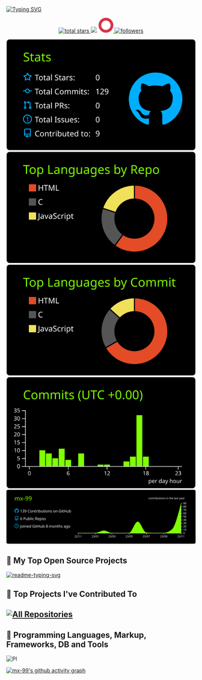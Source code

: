 [![Typing SVG](https://readme-typing-svg.herokuapp.com?font=Fira+Code&pause=1000&random=false&width=435&lines=Full+Stack+Web+Developer;In+my+leisure+hours;I+embark+upon+assorted+ventures.;Ricer;I+Use+Arch+BTW)](https://git.io/typing-svg)

<p align="center">
 <a href="https://github.com/mx-99?tab=repositories&sort=stargazers">
   <img alt="total stars" title="Total stars on GitHub" src="https://custom-icon-badges.demolab.com/github/stars/mx-99?color=55960c&style=for-the-badge&labelColor=488207&logo=star"/>
 </a>
<img src="https://komarev.com/ghpvc/?username=mx-99&style=for-the-badge&color=40c463">


<a href="https://Tarun-Kamboj.github.io"> 
<img height="40px" src="Images/Static/portfolio.png" title="Portfolio"> 
</a> 




 <a href="https://github.com/mx-99?tab=followers">
   <img alt="followers" title="Follow me on Github" src="https://custom-icon-badges.demolab.com/github/followers/mx-99?color=236ad3&labelColor=1155ba&style=for-the-badge&logo=person-add&label=Follow&logoColor=white"/>
 </a>
</p>


<p align="left">
 <img src="https://raw.githubusercontent.com/mx-99/mx-99/master/profile-summary-card-output/chartreuse_dark/3-stats.svg" alt="3-stats">
 <img src="https://raw.githubusercontent.com/mx-99/mx-99/master/profile-summary-card-output/chartreuse_dark/1-repos-per-language.svg" alt="1-repos-per-language">
 <img src="https://raw.githubusercontent.com/mx-99/mx-99/master/profile-summary-card-output/chartreuse_dark/2-most-commit-language.svg" alt="2-most-commit-language">
 <img src="https://raw.githubusercontent.com/mx-99/mx-99/master/profile-summary-card-output/chartreuse_dark/4-productive-time.svg" alt="4-productive-time">
 <img src="https://raw.githubusercontent.com/mx-99/mx-99/master/profile-summary-card-output/chartreuse_dark/0-profile-details.svg" alt="0-profile-details">
</p>




##  📘 My Top Open Source Projects
 <p align="left">
    <a href="https://github.com/mx-99/Todo_cli"><img width="278" src="https://denvercoder1-github-readme-stats.vercel.app/api/pin/?username=mx-99&repo=Todo_cli&theme=react&bg_color=1F222E&title_color=F85D7F&hide_border=true&icon_color=F8D866&show_icons=false" alt="readme-typing-svg"></a>
     
 


  ##  📕 Top Projects I've Contributed To
 <!--<a href="https://github.com/pallets/flask"><img width="278" src="https://denvercoder1-github-readme-stats.vercel.app/api/pin/?username=pallets&repo=flask&theme=react&bg_color=1F222E&title_color=F85D7F&hide_border=true&icon_color=F8D866&show_icons=false&show_description=false" alt="flask"></a> -->

## <a href="https://github.com/mx-99?tab=repositories&sort=stargazers"><img alt="All Repositories" title="All Repositories" src="https://custom-icon-badges.demolab.com/badge/-Click%20Here%20For%20All%20My%20Repos-1F222E?style=for-the-badge&logoColor=white&logo=repo"/></a>
</details>


## 🔧 Programming Languages, Markup, Frameworks, DB and Tools 

![Pl](https://skillicons.dev/icons?i=html,css,js,ts,nodejs,react,bash,mongodb,mysql,neovim,vim,vscode,md,git,github&&theme=light)


[![mx-99's github activity graph](https://github-readme-activity-graph.vercel.app/graph?username=mx-99&theme=github-compact)](https://github.com/ashutosh00710/github-readme-activity-graph)

